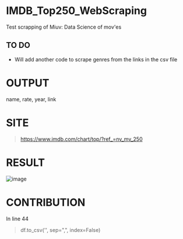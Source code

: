 # IMDB_Top250_WebScraping
Test scrapping of Miuv: Data Science of mov'es
## TO DO
* Will add another code to scrape genres from the links in the csv file
# OUTPUT
name, rate, year, link
# SITE
> https://www.imdb.com/chart/top/?ref_=nv_mv_250
# RESULT
![image](https://user-images.githubusercontent.com/97388983/182388828-2b2f999f-8439-4b3d-9c02-2e1410e2f842.png)
# CONTRIBUTION
In line 44
> df.to_csv('<Your Local Path>', sep=",", index=False)
